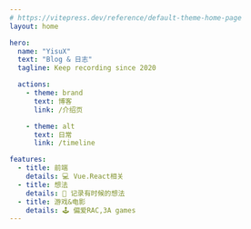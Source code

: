 ```yaml
---
# https://vitepress.dev/reference/default-theme-home-page
layout: home

hero:
  name: "YisuX"
  text: "Blog & 日志"
  tagline: Keep recording since 2020

  actions:
    - theme: brand
      text: 博客
      link: /介绍页

    - theme: alt
      text: 日常
      link: /timeline

features:
  - title: 前端
    details: 💻 Vue.React相关
  - title: 想法
    details: 🎉 记录有时候的想法
  - title: 游戏&电影
    details: 🕹 偏爱RAC,3A games
---
```

